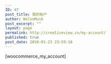 ```yaml
---
ID: 47
post_title: 我的帐户
author: WelonMusk
post_excerpt: ""
layout: page
permalink: http://creativeview.cn/my-account/
published: true
post_date: 2018-01-23 23:59:18
---
```

[woocommerce_my_account]